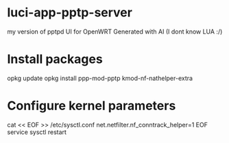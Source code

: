 # luci-app-pptp-server
my version of pptpd UI for OpenWRT
Generated with AI (I dont know LUA :/)


# Install packages
opkg update
opkg install ppp-mod-pptp kmod-nf-nathelper-extra


# Configure kernel parameters
cat << EOF >> /etc/sysctl.conf
net.netfilter.nf_conntrack_helper=1
EOF
service sysctl restart
